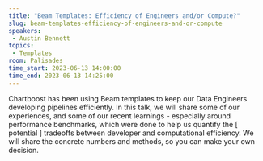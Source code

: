 ```yaml
---
title: "Beam Templates: Efficiency of Engineers and/or Compute?"
slug: beam-templates-efficiency-of-engineers-and-or-compute
speakers:
 - Austin Bennett
topics:
 - Templates
room: Palisades
time_start: 2023-06-13 14:00:00
time_end: 2023-06-13 14:25:00
---
```


Chartboost has been using Beam templates to keep our Data Engineers developing pipelines efficiently. In this talk, we will share some of our experiences, and some of our recent learnings - especially around performance benchmarks, which were done to help us quantify the [ potential ] tradeoffs between developer and computational efficiency. We will share the concrete numbers and methods, so you can make your own decision.